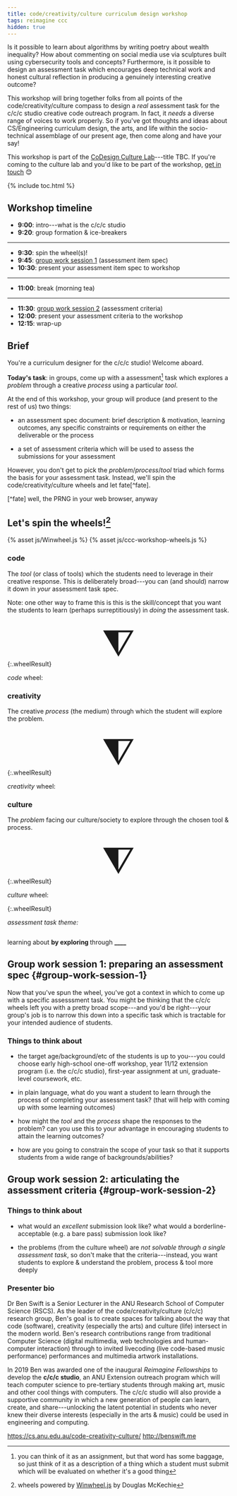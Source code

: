 ```yaml
---
title: code/creativity/culture curriculum design workshop
tags: reimagine ccc
hidden: true
---
```


Is it possible to learn about algorithms by writing poetry about wealth
inequality? How about commenting on social media use via sculptures built using
cybersecurity tools and concepts? Furthermore, is it possible to design an
assessment task which encourages deep technical work and honest cultural
reflection in producing a genuinely interesting creative outcome?

This workshop will bring together folks from all points of the
code/creativity/culture compass to design a _real_ assessment task for the c/c/c
studio creative code outreach program. In fact, it _needs_ a diverse range of
voices to work properly. So if you've got thoughts and ideas about
CS/Engineering curriculum design, the arts, and life within the socio-technical
assemblage of our present age, then come along and have your say!

This workshop is part of the [CoDesign Culture
Lab](https://cecs.anu.edu.au/events/event-series/codesign-culture-lab)---title
TBC. If you're coming to the culture lab and you'd like to be part of the
workshop, [get in touch](mailto:ben.swift@anu.edu.au) 😊

{% include toc.html %}

## Workshop timeline

- **9:00**: intro---what is the c/c/c studio
- **9:20**: group formation & ice-breakers

---

- **9:30**: spin the wheel(s)!
- **9:45**: [group work session 1](#group-work-session-1) (assessment item spec)
- **10:30**: present your assessment item spec to workshop

---

- **11:00**:  break (morning tea)

---

- **11:30**: [group work session 2](#group-work-session-2) (assessment criteria)
- **12:00**: present your assessment criteria to the workshop
- **12:15**: wrap-up

## Brief

You're a curriculum designer for the c/c/c studio! Welcome aboard.

**Today's task**: in groups, come up with a assessment[^assessment] task which
explores a _problem_ through a creative _process_ using a particular _tool_.

[^assessment]:
    you can think of it as an assignment, but that word has some baggage, so
	just think of it as a description of a thing which a student must submit
	which will be evaluated on whether it's a good thing

At the end of this workshop, your group will produce (and present to the rest of
us) two things:

- an assessment spec document: brief description & motivation, learning
  outcomes, any specific constraints or requirements on either the deliverable
  or the process

- a set of assessment criteria which will be used to assess the submissions for
  your assessment

However, you don't get to pick the _problem_/_process_/_tool_ triad which forms
the basis for your assessment task. Instead, we'll spin the
code/creativity/culture wheels and let fate[^fate].

[^fate] well, the PRNG in your web browser, anyway

## Let's spin the wheels![^winwheel]

[^winwheel]: wheels powered by [Winwheel.js](http://dougtesting.net/home) by Douglas McKechie

<script src="http://cdnjs.cloudflare.com/ajax/libs/gsap/latest/TweenMax.min.js"></script>
{% asset js/Winwheel.js %}
{% asset js/ccc-workshop-wheels.js %}

<style>
.wheelIndicator {
  width:100%;
  font-size:6em;
  text-align:center;
  margin-bottom:-0.3em;
}

.wheelResult {
  font-size:2em;
  margin-bottom:1em;
}
</style>

### code

The _tool_ (or class of tools) which the students need to leverage in their
creative response. This is deliberately broad---you can (and should) narrow it
down in _your_ assessment task spec.

Note: one other way to frame this is this is the skill/concept that you want the
students to learn (perhaps surreptitiously) in _doing_ the assessment task.

<div class="wheelIndicator">⧨</div>
<canvas id="codeWheel-canvas" width="800" height="600" onclick='startSpin(codeWheel);'>
</canvas>

{:.wheelResult}

_code_ wheel: <strong><span class="codeWheel-canvas-result"></span></strong>

<script>
let acmBoK2016 = [
  "Circuits & Electronics",
  "Computing Algorithms",
  "Computer Architecture",
  "Digital Design",
  "Embedded Systems",
  "Computer Networks",
  "Information Security",
  "Signal Processing",
  "Systems & Project Eng.",
  "Software Design"
];

let benCodeConcepts = [
  "algorithms",
  "embedded systems",
  "signal processing",
  "software design",
  "databases",
  "networks",
  "UI/UX design",
  "data analytics",
  "machine learning",
  "cybersecurity"
]

let codeWheel = makeWheel(benCodeConcepts, "codeWheel-canvas");
</script>

### creativity

The creative _process_ (the medium) through which the student will explore the
problem.

<div class="wheelIndicator">⧨</div>
<canvas id="creativityWheel-canvas" width="800" height="600" onclick='startSpin(creativityWheel);'>
</canvas>

{:.wheelResult}

_creativity_ wheel: <strong><span class="creativityWheel-canvas-result"></span></strong>

<script>
let creativityWheel = makeWheel(
  [
	"music",
	"sound",
    "dance",
    "photography",
	"painting",
	"drawing",
	"textiles",
	"film",
	"sculpture",
	"creative writing",
	"memes",
  ],
  "creativityWheel-canvas");
</script>


### culture

The _problem_ facing our culture/society to explore through the chosen tool &
process.

<div class="wheelIndicator">⧨</div>
<canvas id="cultureWheel-canvas" width="800" height="600" onclick='startSpin(cultureWheel);'>
</canvas>

{:.wheelResult}

_culture_ wheel: <strong><span class="cultureWheel-canvas-result"></span></strong>

<script>
let cultureWheel = makeWheel(
  [
   "privacy",
   "ethics",
   "wealth distribution",
   "climate change",
   "work-life balance",
   "social media use",
   "immigration",
   "tolerance",
   "food security",
   "world peace"
  ],
  "cultureWheel-canvas");
</script>

{:.wheelResult}

_assessment task theme:_

<p class="hl-para wheelResult">

learning about <strong><span
class="codeWheel-canvas-result">____</span></strong> by exploring <strong><span
class="cultureWheel-canvas-result">____</span></strong> through <strong><span
class="creativityWheel-canvas-result">____</span></strong>

</p>

## Group work session 1: preparing an assessment spec {#group-work-session-1}

Now that you've spun the wheel, you've got a context in which to come up with a
specific assesssment task. You might be thinking that the c/c/c wheels left you
with a pretty broad scope---and you'd be right---your group's job is to narrow
this down into a specific task which is tractable for your intended audience of
students.

### Things to think about

- the target age/background/etc of the students is up to you---you could choose
  early high-school one-off workshop, year 11/12 extension program (i.e. the
  c/c/c studio), first-year assignment at uni, graduate-level coursework, etc.

- in plain language, what do you want a student to learn through the process of
  completing your assessment task? (that will help with coming up with some
  learning outcomes)

- how might the _tool_ and the _process_ shape the responses to the problem? can
  you use this to your advantage in encouraging students to attain the learning
  outcomes?

- how are you going to constrain the scope of your task so that it supports
  students from a wide range of backgrounds/abilities?


## Group work session 2: articulating the assessment criteria {#group-work-session-2}

### Things to think about

- what would an _excellent_ submission look like? what would a
  borderline-acceptable (e.g. a bare pass) submission look like?

- the problems (from the culture wheel) are _not solvable through a single
  assessment task_, so don't make that the criteria---instead, you want students
  to explore & understand the problem, process & tool more deeply

### Presenter bio

Dr Ben Swift is a Senior Lecturer in the ANU Research School of Computer Science
(RSCS). As the leader of the code/creativity/culture (c/c/c) research group,
Ben's goal is to create spaces for talking about the way that code (software),
creativity (especially the arts) and culture (life) intersect in the modern
world. Ben's research contributions range from traditional Computer Science
(digital multimedia, web technologies and human-computer interaction) through to
invited livecoding (live code-based music performance) performances and
multimedia artwork installations.

In 2019 Ben was awarded one of the inaugural _Reimagine Fellowships_ to develop
the **c/c/c studio**, an ANU Extension outreach program which will teach
computer science to pre-tertiary students through making art, music and other
cool things with computers. The c/c/c studio will also provide a supportive
community in which a new generation of people can learn, create, and
share---unlocking the latent potential in students who never knew their diverse
interests (especially in the arts & music) could be used in engineering and
computing.

https://cs.anu.edu.au/code-creativity-culture/
http://benswift.me

